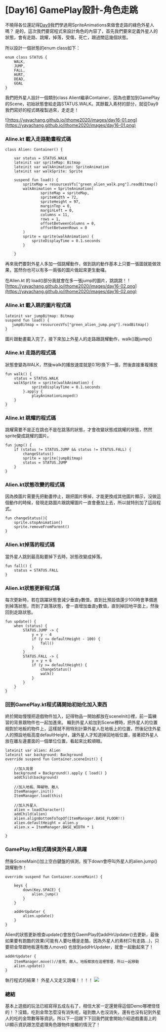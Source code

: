 # [Day16] GamePlay設計-角色走跳

不曉得各位還記得[Day9](https://yayachang.github.io/ithome2020/day09)我們學過用SpriteAnimations來做會走路的綠色外星人嗎？
是的，這次我們要寫程式來設計角色的內容了，首先我們要來定義外星人的狀態，會有走路、跳耀，掉落，受傷，死亡，跟過關這幾個狀態。

所以設計一個狀態的enum class如下：
```
enum class STATUS {
    WALK,
    JUMP,
    FALL,
    HURT,
    DEAD,
    GOAL
}
```
我們把外星人設計一個類別class Alient繼承Container，因為也要加到GamePlay的Scene，初始狀態會給走路STATUS.WALK。其餘載入素材的部分，就從Day9我們寫好的程式碼複製過來，走走走！

![https://yayachang.github.io/ithome2020/images/day16-01.png](https://yayachang.github.io/ithome2020/images/day16-01.png)

### Aline.kt 載入走路動畫程式碼
```
class Alien: Container() {

    var status = STATUS.WALK
    lateinit var spriteMap: Bitmap
    lateinit var walkAnimation: SpriteAnimation
    lateinit var walkSprite: Sprite

    suspend fun load() {
        spriteMap = resourcesVfs["green_alien_walk.png"].readBitmap()
        walkAnimation = SpriteAnimation(
                spriteMap = spriteMap,
                spriteWidth = 72,
                spriteHeight = 97,
                marginTop = 0,
                marginLeft = 0,
                columns = 11,
                rows = 1,
                offsetBetweenColumns = 0,
                offsetBetweenRows = 0
        )
        sprite = sprite(walkAnimation) {
            spriteDisplayTime = 0.1.seconds
        }

    }
```
再來我們要對外星人多加一個跳耀動作，做到跳的動作基本上只要一張圖就能做效果，當然你也可以有多一兩張的圖片做起來更生動囉。

在Allen.kt 的 load()部分我就會在多一張jump的圖片，跳跳跳！
![https://yayachang.github.io/ithome2020/images/day16-02.png](https://yayachang.github.io/ithome2020/images/day16-02.png)

### Aline.kt 載入跳的圖片程式碼
```
lateinit var jumpBitmap: Bitmap
suspend fun load() {
   jumpBitmap = resourcesVfs["green_alien_jump.png"].readBitmap()
}
```
圖片跟動畫載入完了，接下來加上外星人的走路跟跳耀動作，walk()跟jump()

### Aline.kt 走路的程式碼
狀態會變為WALK，然後walk的播放速度就是0.1秒換下一張，然後直接重複播放
```
fun walk() {
    status = STATUS.WALK
    walkSprite = sprite(walkAnimation) {
            spriteDisplayTime = 0.1.seconds
        }.apply {
            playAnimationLooped()
    }
}
```
### Aline.kt 跳耀的程式碼
跳耀需要不是正在跳也不是在跳落的狀態，才會改變狀態成跳耀的狀態，然然sprite變成跳耀的圖片。
```
fun jump() {
    if (status != STATUS.JUMP && status != STATUS.FALL) {
        changeStatus()
        sprite = sprite(jumpBitmap)
        status = STATUS.JUMP
    }
}
```
### Alien.kt狀態改變的程式碼
因為換圖片需要先把動畫停止，跟把圖片移掉，才能更換成其他圖片顯示，沒做這個動作的時候，發現走路圖片跟跳耀圖片一直會疊加上去，所以就特別加了這段程式。
```
fun changeStatus(){
    sprite.stopAnimation()
    sprite.removeFromParent()
}
```
### Alien.kt掉落的程式碼
當外星人跳到最高點要掉下去時，狀態改變成掉落。
```
fun fall() {
    status = STATUS.FALL
}
```
### Alien.kt狀態更新程式碼
每次更新時，若在跳躍狀態會減少垂直y數值，直到比預設值還少100時會準備進到掉落狀態，而到了跳落狀態，會一直增加垂直y數值，直到掉回地平面上，然後回到走路狀態。
```
fun update() {
    when (status) {
        STATUS.JUMP -> {
            y = y - 4
            if (y <= defaultHeight - 100) {
                fall()
            }
        }
        STATUS.FALL -> {
            y = y + 6
            if (y >= defaultHeight) {
                changeStatus()
                walk()
            }
        }
    }
}
```
### 回到GamePlay.kt程式碼開始初始化加入東西
終於開始慢慢把遊戲物件加入，記得物品一開始都放在sceneInit()裡，前一篇練習的背景跟物件也一起加進來。
輪到外星人給加到Scene裡時，把外星人的位置相對於地板的物件上，這樣就不用特別計算外星人在地板上的位置，然後記住外星人的預設地板高度defaultHeight，讓外星人才知道掉回地板位置，接著把外星人放在離左邊畫面的一個單位位置，看起來比較順眼。
```
lateinit var alien: Alien
lateinit var background: Background
override suspend fun Container.sceneInit() {

    //加入背景
    background = Background().apply { load() }
    addChild(background)

    //加入地板、障礙物、敵人
    ItemManager.init()
    ItemManager.load(this)

    //加入外星人
    alien = loadCharacter()
    addChild(alien)
    alien.alignBottomToTopOf(ItemManager.BASE_FLOOR!!)
    alien.defaultHeight = alien.y
    alien.x = ItemManager.BASE_WIDTH * 1

}
```
### GamePlay.kt程式碼偵測外星人跳躍
然後SceneMain()加上空白鍵盤的偵測，按下down會呼叫外星人的alien.jump()跳耀動作！
```
override suspend fun Container.sceneMain() {

    keys {
        down(Key.SPACE) {
            alien.jump()
        }
    }

    addHrUpdater {
        alien.update()
    }
}
```
Alien的狀態更新檢查update()會放在GaemPlay的addHrUpdater()去更新，最後如果要有跑酷的效果(可能有人要吐槽是走酷，因為外星人的素材只有走路…)，只要把金幣跟地板還有敵人move() 也放到addHrUpdater，就會一起動起來了！
```
addHrUpdater {
    ItemManager.move()//金幣、敵人、地板都放在這裡管理，所以一起移動
    alien.update()
}
```

執行程式的結果！ 外星人又走又跳囉！！！！
![](https://cdn-images-1.medium.com/max/640/1*LLMDqARDvzvhTm495PaLnQ.gif)

### 總結
基本上遊戲的玩法已經寫得五成左右了，相信大家一定還覺得這個Demo哪裡怪怪的！？沒錯，吃到金幣怎麼沒有消失呢，碰到敵人也沒消失，還有也沒有記到外星人的吃的金幣數等等資訊，所以下一回跟下下回我們就會開始介紹遊戲畫面上的UI顯示資訊跟怎麼處理角色跟物件接觸的情況了！
